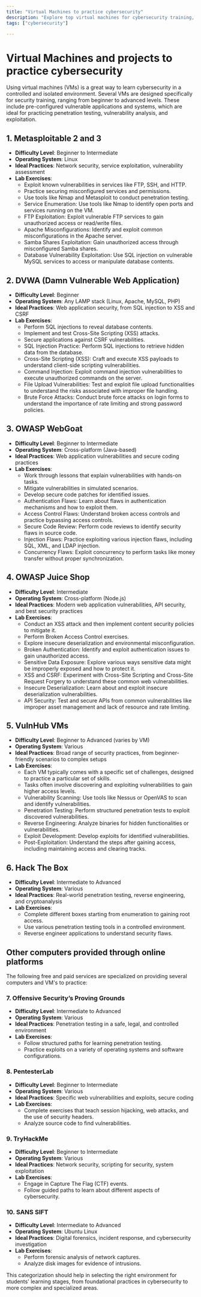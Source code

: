 ```yaml
---
title: "Virtual Machines to practice cybersecurity"
description: "Explore top virtual machines for cybersecurity training, including Metasploitable, DVWA, and OWASP WebGoat. Master skills like SQL injection, XSS, and network security through hands-on labs. Ideal for beginners to advanced learners. Enhance your cybersecurity expertise effectively."
tags: ["cybersecurity"]

---
```


# Virtual Machines and projects to practice cybersecurity

Using virtual machines (VMs) is a great way to learn cybersecurity in a controlled and isolated environment. Several VMs are designed specifically for security training, ranging from beginner to advanced levels. These include pre-configured vulnerable applications and systems, which are ideal for practicing penetration testing, vulnerability analysis, and exploitation.

## 1. Metasploitable 2 and 3

- **Difficulty Level**: Beginner to Intermediate
- **Operating System**: Linux
- **Ideal Practices**: Network security, service exploitation, vulnerability assessment
- **Lab Exercises**:
  - Exploit known vulnerabilities in services like FTP, SSH, and HTTP.
  - Practice securing misconfigured services and permissions.
  - Use tools like Nmap and Metasploit to conduct penetration testing.
  - Service Enumeration: Use tools like Nmap to identify open ports and services running on the VM.
  - FTP Exploitation: Exploit vulnerable FTP services to gain unauthorized access or read/write files.
  - Apache Misconfigurations: Identify and exploit common misconfigurations in the Apache server.
  - Samba Shares Exploitation: Gain unauthorized access through misconfigured Samba shares.
  - Database Vulnerability Exploitation: Use SQL injection on vulnerable MySQL services to access or manipulate database contents.

## 2. DVWA (Damn Vulnerable Web Application)

- **Difficulty Level**: Beginner
- **Operating System**: Any LAMP stack (Linux, Apache, MySQL, PHP)
- **Ideal Practices**: Web application security, from SQL injection to XSS and CSRF
- **Lab Exercises**:
  - Perform SQL injections to reveal database contents.
  - Implement and test Cross-Site Scripting (XSS) attacks.
  - Secure applications against CSRF vulnerabilities.
  - SQL Injection Practice: Perform SQL injections to retrieve hidden data from the database.
  - Cross-Site Scripting (XSS): Craft and execute XSS payloads to understand client-side scripting vulnerabilities.
  - Command Injection: Exploit command injection vulnerabilities to execute unauthorized commands on the server.
  - File Upload Vulnerabilities: Test and exploit file upload functionalities to understand the risks associated with improper file handling.
  - Brute Force Attacks: Conduct brute force attacks on login forms to understand the importance of rate limiting and strong password policies.

## 3. OWASP WebGoat

- **Difficulty Level**: Beginner to Intermediate
- **Operating System**: Cross-platform (Java-based)
- **Ideal Practices**: Web application vulnerabilities and secure coding practices
- **Lab Exercises**:
  - Work through lessons that explain vulnerabilities with hands-on tasks.
  - Mitigate vulnerabilities in simulated scenarios.
  - Develop secure code patches for identified issues.
  - Authentication Flaws: Learn about flaws in authentication mechanisms and how to exploit them.
  - Access Control Flaws: Understand broken access controls and practice bypassing access controls.
  - Secure Code Review: Perform code reviews to identify security flaws in source code.
  - Injection Flaws: Practice exploiting various injection flaws, including SQL, XML, and LDAP injection.
  - Concurrency Flaws: Exploit concurrency to perform tasks like money transfer without proper synchronization.

## 4. OWASP Juice Shop

- **Difficulty Level**: Intermediate
- **Operating System**: Cross-platform (Node.js)
- **Ideal Practices**: Modern web application vulnerabilities, API security, and best security practices
- **Lab Exercises**:
  - Conduct an XSS attack and then implement content security policies to mitigate it.
  - Perform Broken Access Control exercises.
  - Explore insecure deserialization and environmental misconfiguration.
  - Broken Authentication: Identify and exploit authentication issues to gain unauthorized access.
  - Sensitive Data Exposure: Explore various ways sensitive data might be improperly exposed and how to protect it.
  - XSS and CSRF: Experiment with Cross-Site Scripting and Cross-Site Request Forgery to understand these common web vulnerabilities.
  - Insecure Deserialization: Learn about and exploit insecure deserialization vulnerabilities.
  - API Security: Test and secure APIs from common vulnerabilities like improper asset management and lack of resource and rate limiting.

## 5. VulnHub VMs

- **Difficulty Level**: Beginner to Advanced (varies by VM)
- **Operating System**: Various
- **Ideal Practices**: Broad range of security practices, from beginner-friendly scenarios to complex setups
- **Lab Exercises**:
  - Each VM typically comes with a specific set of challenges, designed to practice a particular set of skills.
  - Tasks often involve discovering and exploiting vulnerabilities to gain higher access levels.
  - Vulnerability Scanning: Use tools like Nessus or OpenVAS to scan and identify vulnerabilities.
  - Penetration Testing: Perform structured penetration tests to exploit discovered vulnerabilities.
  - Reverse Engineering: Analyze binaries for hidden functionalities or vulnerabilities.
  - Exploit Development: Develop exploits for identified vulnerabilities.
  - Post-Exploitation: Understand the steps after gaining access, including maintaining access and clearing tracks.

## 6. Hack The Box

- **Difficulty Level**: Intermediate to Advanced
- **Operating System**: Various
- **Ideal Practices**: Real-world penetration testing, reverse engineering, and cryptoanalysis
- **Lab Exercises**:
  - Complete different boxes starting from enumeration to gaining root access.
  - Use various penetration testing tools in a controlled environment.
  - Reverse engineer applications to understand security flaws.

## Other computers provided through online platforms

The following free and paid services are specialized on providing several computers and VM's to practice:

### 7. Offensive Security’s Proving Grounds

- **Difficulty Level**: Intermediate to Advanced
- **Operating System**: Various
- **Ideal Practices**: Penetration testing in a safe, legal, and controlled environment
- **Lab Exercises**:
  - Follow structured paths for learning penetration testing.
  - Practice exploits on a variety of operating systems and software configurations.

### 8. PentesterLab

- **Difficulty Level**: Beginner to Intermediate
- **Operating System**: Various
- **Ideal Practices**: Specific web vulnerabilities and exploits, secure coding
- **Lab Exercises**:
  - Complete exercises that teach session hijacking, web attacks, and the use of security headers.
  - Analyze source code to find vulnerabilities.

### 9. TryHackMe

- **Difficulty Level**: Beginner to Intermediate
- **Operating System**: Various
- **Ideal Practices**: Network security, scripting for security, system exploitation
- **Lab Exercises**:
  - Engage in Capture The Flag (CTF) events.
  - Follow guided paths to learn about different aspects of cybersecurity.

### 10. SANS SIFT

- **Difficulty Level**: Intermediate to Advanced
- **Operating System**: Ubuntu Linux
- **Ideal Practices**: Digital forensics, incident response, and cybersecurity investigation
- **Lab Exercises**:
  - Perform forensic analysis of network captures.
  - Analyze disk images for evidence of intrusions.

This categorization should help in selecting the right environment for students' learning stages, from foundational practices in cybersecurity to more complex and specialized areas.

